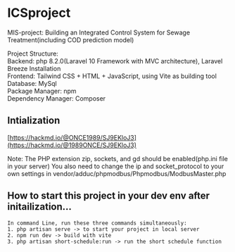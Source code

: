 # ICSproject
MIS-project: Building an Integrated Control System for Sewage Treatment(including COD prediction model)

Project Structure: </br>
Backend: php 8.2.0(Laravel 10 Framework with MVC architecture), Laravel Breeze Installation</br>
Frontend: Tailwind CSS + HTML + JavaScript, using Vite as building tool</br>
Database: MySql</br>
Package Manager: npm</br>
Dependency Manager: Composer

## Intialization
[https://hackmd.io/@ONCE1989/SJ9EKloJ3](https://hackmd.io/@1989ONCE/SJ9EKloJ3)

Note:
The PHP extension zip, sockets, and gd should be enabled(php.ini file in your server)
You also need to change the ip and socket_protocol to your own settings in vendor/adduc/phpmodbus/Phpmodbus/ModbusMaster.php

## How to start this project in your dev env after initailization...
    In command Line, run these three commands simultaneously: 
    1. php artisan serve -> to start your project in local server
    2. npm run dev -> build with vite
    3. php artisan short-schedule:run -> run the short schedule function
